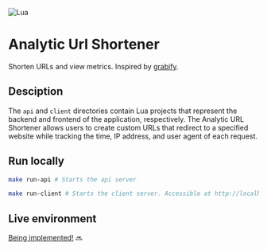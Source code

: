 ![Lua](https://img.shields.io/badge/lua-%232C2D72.svg?style=for-the-badge&logo=lua&logoColor=white)

# Analytic Url Shortener

Shorten URLs and view metrics. Inspired by [grabify](https://grabify.link).

## Desciption

The `api` and `client` directories contain Lua projects that represent the backend and frontend of the application, respectively. The Analytic URL Shortener allows users to create custom URLs that redirect to a specified website while tracking the time, IP address, and user agent of each request.

## Run locally

```sh
make run-api # Starts the api server
```

```sh
make run-client # Starts the client server. Accessible at http://localhost:8081
```

## Live environment

[Being implemented!](https://github.com/vncsmyrnk/analytic-url-shortener/issues) 🔜
